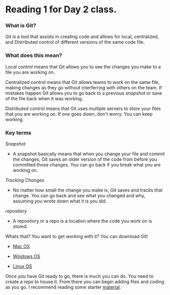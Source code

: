 # Reading 1 for Day 2 class. 

### What is Git?


Git is a tool that assists in creating code and allows for local, centralized, and Distributed control of different versions of the same code file. 
### What does this mean?
Local control means that Git allows you to see the changes you make to a file you are working on. 

Centralized control means that Git allows teams to work on the same file, making changes as they go without interferring with others on the team. If mistakes happen Git allows you to go back to a previous *snapshot* or save of the file back when it was working. 

Distributed control means that Git uses multiple servers to store your files that you are working on. If one goes down, don't worry. You can keep working. 

### Key terms

*Snapshot*
* A snapshot basically means that when you change your file and commit the changes, Git saves an older version of the code from before you committed those changes. You can go back if you break what you are working on. 

*Tracking Changes*
* No matter how small the change you make is, Git saves and tracks that change. You can go back and see what you changed and why, assuming you wrote down what it is you did. 

*repository*
* A repository or a repo is a location where the code you work on is stored. 

Whats that? You want to get working with it? You can download Git!
- [Mac OS](http://git-scm.com/download/mac)

- [Windows OS](http://git-scm.com/download/win)

- [Linux OS](http://git-scm.com/download/linux)


Once you have Git ready to go, there is much you can do. You need to create a repo to house it. From there you can begin adding files and coding as you go. I recommend reading some starter [material](https://blog.udemy.com/git-tutorial-a-comprehensive-guide/#6).

